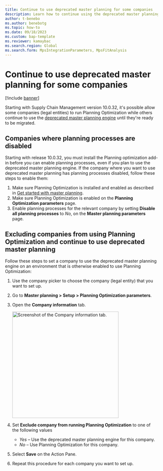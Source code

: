 ```yaml
---
title: Continue to use deprecated master planning for some companies
description: Learn how to continue using the deprecated master planning engine for some companies until they're ready to be migrated.
author: t-benebo
ms.author: benebotg
ms.topic: how-to
ms.date: 09/18/2023
ms.custom: bap-template
ms.reviewer: kamaybac
ms.search.region: Global
ms.search.form: MpsIntegrationParameters, MpsFitAnalysis
---
```


# Continue to use deprecated master planning for some companies

[!include [banner](../../includes/banner.md)]

Starting with Supply Chain Management version 10.0.32, it's possible allow some companies (legal entities) to run Planning Optimization while others continue to use the [deprecated master planning engine](deprecated-master-planning-overview.md) until they're ready to be migrated.

## Companies where planning processes are disabled

Starting with release 10.0.32, you must install the Planning optimization add-in before you can enable planning processes, even if you plan to use the deprecated master planning engine. If the company where you want to use deprecated master planning has planning processes disabled, follow these steps to enable them:

1. Make sure Planning Optimization is installed and enabled as described in [Get started with master planning](planning-optimization/get-started.md).
1. Make sure Planning Optimization is enabled on the **Planning Optimization parameters** page.
1. Enable planning processes for the relevant company by setting **Disable all planning processes** to *No*, on the **Master planning parameters** page.

## Excluding companies from using Planning Optimization and continue to use deprecated master planning

Follow these steps to set a company to use the deprecated master planning engine on an environment that is otherwise enabled to use Planning Optimization:

1. Use the company picker to choose the company (legal entity) that you want to set up.
1. Go to **Master planning \> Setup \> Planning Optimization parameters**.
1. Open the **Company information** tab.

    [<img src="media/exclude-company-from-po.png" alt="Screenshot of the Company information tab." title="Screenshot of the Company information tab" width="350" />](media/exclude-company-from-po.png#lightbox)

1. Set **Exclude company from running Planning Optimization** to one of the following values
    - *Yes* – Use the deprecated master planning engine for this company.
    - *No* – Use Planning Optimization for this company.
1. Select **Save** on the Action Pane.
1. Repeat this procedure for each company you want to set up.
